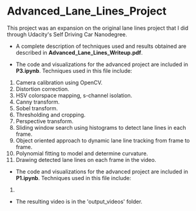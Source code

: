 # Advanced_Lane_Lines_Project
This project was an expansion on the original lane lines project that I did through Udacity's Self Driving Car Nanodegree. 
- A complete description of techniques used and results obtained are described in **Advanced_Lane_Lines_Writeup.pdf**. 

- The code and visualizations for the advanced project are included in **P3.ipynb**. Techniques used in this file include:  
1. Camera calibration using OpenCV.  
2. Distortion correction.  
3. HSV colorspace mapping, s-channel isolation.
4. Canny transform.  
5. Sobel transform.
6. Thresholding and cropping.  
7. Perspective transform.
8. Sliding window search using histograms to detect lane lines in each frame.  
9. Object oriented approach to dynamic lane line tracking from frame to frame.  
10. Polynomial fitting to model and determine curvature.  
11. Drawing detected lane lines on each frame in the video.  
  
- The code and visualizations for the advanced project are included in **P1.ipynb**. Techniques used in this file include:   
1. 
- The resulting video is in the 'output_videos' folder.
